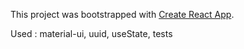 This project was bootstrapped with [Create React App](https://github.com/facebook/create-react-app).

Used : material-ui, uuid, useState, tests
